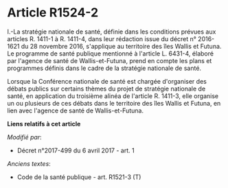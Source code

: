 # Article R1524-2

I.-La stratégie nationale de santé, définie dans les conditions prévues aux articles R. 1411-1 à R. 1411-4, dans leur
rédaction issue du décret n° 2016-1621 du 28 novembre 2016, s'applique au territoire des îles Wallis et Futuna. Le programme
de santé publique mentionné à l'article L. 6431-4, élaboré par l'agence de santé de Wallis-et-Futuna, prend en compte les
plans et programmes définis dans le cadre de la stratégie nationale de santé. 

Lorsque la Conférence nationale de santé est chargée d'organiser des débats publics sur certains thèmes du projet de
stratégie nationale de santé, en application du troisième alinéa de l'article R. 1411-3, elle organise un ou plusieurs de ces
débats dans le territoire des îles Wallis et Futuna, en lien avec l'agence de santé de Wallis-et-Futuna.

**Liens relatifs à cet article**

_Modifié par_:

  - Décret n°2017-499 du 6 avril 2017 - art. 1

_Anciens textes_:

  - Code de la santé publique - art. R1521-3 (T)
